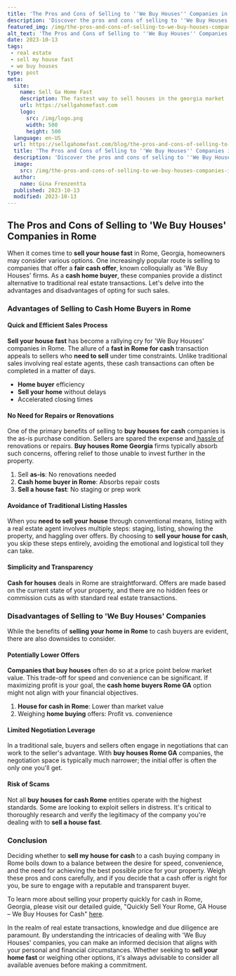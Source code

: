 ```yaml
---
title: 'The Pros and Cons of Selling to ''We Buy Houses'' Companies in Rome'
description: 'Discover the pros and cons of selling to ''We Buy Houses'' companies in Rome. Find out if it''s the right choice for you and satisfy your curious mind.'
featured_img: /img/the-pros-and-cons-of-selling-to-we-buy-houses-companies-in-rome.webp
alt_text: 'The Pros and Cons of Selling to ''We Buy Houses'' Companies in Rome'
date: 2023-10-13
tags:
 - real estate
 - sell my house fast
 - we buy houses
type: post
meta:
  site:
    name: Sell Ga Home Fast
    description: The fastest way to sell houses in the georgia market
    url: https://sellgahomefast.com
    logo:
      src: /img/logo.png
      width: 500
      height: 500
  language: en-US
  url: https://sellgahomefast.com/blog/the-pros-and-cons-of-selling-to-we-buy-houses-companies-in-rome
  title: 'The Pros and Cons of Selling to ''We Buy Houses'' Companies in Rome'
  description: 'Discover the pros and cons of selling to ''We Buy Houses'' companies in Rome. Find out if it''s the right choice for you and satisfy your curious mind.'
  image:
    src: /img/the-pros-and-cons-of-selling-to-we-buy-houses-companies-in-rome.webp
  author:
    name: Gina Frenzentta
  published: 2023-10-13
  modified: 2023-10-13
---
```



## The Pros and Cons of Selling to 'We Buy Houses' Companies in Rome

When it comes time to **sell your house fast** in Rome, Georgia, homeowners may consider various options. One increasingly popular route is selling to companies that offer a **fair cash offer**, known colloquially as 'We Buy Houses' firms. As a **cash home buyer**, these companies provide a distinct alternative to traditional real estate transactions. Let's delve into the advantages and disadvantages of opting for such sales.

### Advantages of Selling to Cash Home Buyers in Rome

#### Quick and Efficient Sales Process

**Sell your house fast** has become a rallying cry for 'We Buy Houses' companies in Rome. The allure of a **fast in Rome for cash** transaction appeals to sellers who **need to sell** under time constraints. Unlike traditional sales involving real estate agents, these cash transactions can often be completed in a matter of days.
  - **Home buyer** efficiency
  - **Sell your home** without delays
  - Accelerated closing times

#### No Need for Repairs or Renovations

One of the primary benefits of selling to **buy houses for cash** companies is the as-is purchase condition. Sellers are spared the expense and[  hassle   of](https://sellgahomefast.com/blog/understanding-the-we-buy-houses-model-how-it-works-in-rome-ga) renovations or repairs. **Buy houses Rome Georgia** firms typically absorb such concerns, offering relief to those unable to invest further in the property.

1. Sell **as-is**: No renovations needed
2. **Cash home buyer in Rome**: Absorbs repair costs
3. **Sell a house fast**: No staging or prep work

#### Avoidance of Traditional Listing Hassles

When you **need to sell your house** through conventional means, listing with a real estate agent involves multiple steps: staging, listing, showing the property, and haggling over offers. By choosing to **sell your house for cash**, you skip these steps entirely, avoiding the emotional and logistical toll they can take.

#### Simplicity and Transparency

**Cash for houses** deals in Rome are straightforward. Offers are made based on the current state of your property, and there are no hidden fees or commission cuts as with standard real estate transactions.

### Disadvantages of Selling to 'We Buy Houses' Companies

While the benefits of **selling your home in Rome** to cash buyers are evident, there are also downsides to consider.

#### Potentially Lower Offers

**Companies that buy houses** often do so at a price point below market value. This trade-off for speed and convenience can be significant. If maximizing profit is your goal, the **cash home buyers Rome GA** option might not align with your financial objectives.

1. **House for cash in Rome**: Lower than market value
2. Weighing **home buying** offers: Profit vs. convenience

#### Limited Negotiation Leverage

In a traditional sale, buyers and sellers often engage in negotiations that can work to the seller's advantage. With **buy houses Rome GA** companies, the negotiation space is typically much narrower; the initial offer is often the only one you'll get.

#### Risk of Scams

Not all **buy houses for cash Rome** entities operate with the highest standards. Some are looking to exploit sellers in distress. It's critical to thoroughly research and verify the legitimacy of the company you're dealing with to **sell a house fast**.

### Conclusion

Deciding whether to **sell my house for cash** to a cash buying company in Rome boils down to a balance between the desire for speed, convenience, and the need for achieving the best possible price for your property. Weigh these pros and cons carefully, and if you decide that a cash offer is right for you, be sure to engage with a reputable and transparent buyer.

To learn more about selling your property quickly for cash in Rome, Georgia, please visit our detailed guide, "Quickly Sell Your Rome, GA House – We Buy Houses for Cash" [here](https://sellgahomefast.com/blog/quickly-sell-your-rome-ga-house-we-buy-houses-for-cash).

In the realm of real estate transactions, knowledge and due diligence are paramount. By understanding the intricacies of dealing with 'We Buy Houses' companies, you can make an informed decision that aligns with your personal and financial circumstances. Whether seeking to **sell your home fast** or weighing other options, it's always advisable to consider all available avenues before making a commitment.